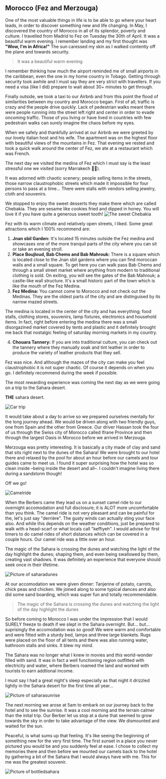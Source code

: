 ## Morocco (Fez and Merzouga)

One of the most valuable things in life is to be able to go where your heart leads, in order to discover something new and life changing. In May, I discovered the country of Morocco in all of its splendor, poverty and culture. I travelled from Madrid to Fez on Tuesday the 30th of April. It was a beautiful warm evening. I remember landing and my first thought was **"Wow, I'm in Africa!"** The sun caressed my skin as I walked contently off the plane and towards security.

> It was a beautiful warm evening

I remember thinking how much the airport reminded me of small airports in the caribbean, even the one in my home country in Tobago. Getting through security took awhile and I must say they are very strict with travellers. If you need a visa (like I did) prepare to wait about 30+ minutes to get through.

Finally outside, we took a taxi to our Airbnb and from this point the flood of similarities between my country and Morocco began. First of all; traffic is crazy and the people drive quickly. Lack of pedestrian walks meant there were people running into the street left right and center in order to evade oncoming traffic. Those of you living or have lived in countries with few pedestrain walks can surely imagine the chaos before my eyes.

When we safely and thankfully arrived at our Airbnb we were greeted by our lovely italian host and his wife. The apartment was on the highest floor with beautiful views of the mountains in Fez. That evening we rested and took a quick walk around the center of Fez, we ate at a restaurant which was French.

The next day we visited the medina of Fez which I must say is the least stressful one we visited (sorry Marrakech 🤷‍♀️).

It was adorned with chaotic scenery; people selling items in the streets, those narrow claustrophobic streets which made it impossible for four persons to pass at a time... There were stalls with vendors selling jewelry, cloth and souvenirs.

We stopped to enjoy the sweet desserts they make there which are called Chebakia. They are sesame like cookies fried and dipped in honey. You will love it if you have quite a generous sweet tooth!
![The sweet Chebakia](/img/chebakia.jpg)

Fez with its warm climate and relatively open streets, I liked. Some great attractions which I 100% recommend are:

1. **Jnan sbil Garden:** It's located 15 minutes outside the Fez medina and showcases one of the more tranquil parts of the city where you can sit or take an evening stroll.
2. **Place Boujloud, Bab Chems and Bab Mahrouk:** There is a square which is located close to the Jnan sbil gardens where you can find moroccan walls and a small square. To get here you can walk pass Bab Chems and through a small street market where anything from modern to traditional clothing is sold. On exiting, you will see the gates of the Bab Mahrouk; a castle-like wall structure. It's a small historic part of the town which is like the mouth of the Fez Medina.
3. **Fez Medina:** You cannot come to Morocco and not check out the Medinas. They are the oldest parts of the city and are distinguised by its narrow mazed streets.

The medina is located in the center of the city and has everything; food stalls, clothing stores, souvenirs, lamp fixtures, electronics and household items. In fact, right before entering the medina there was a small disorgazined market covered by tents and plastic and it definitely brought me back that nostalgic feeling of saturday morning markets in my country.

4. **Chouara Tannery:** If you are into traditional culture, you can check out the tannery where they manually soak and tint leather in order to produce the variety of leather products that they sell.

Fez was nice. And although the mazes of the city can make you feel claustrophobic it is not super chaotic. Of course it depends on when you go. I definitely recommend during the week if possible.

The most rewarding experience was coming the next day as we were going on a trip to the Sahara desert.

**THE** sahara desert.

![Car trip](/img/car-trip.jpg)

It would take about a day to arrive so we prepared ourselves mentally for the long journey ahead. We would be driven along with two friendly guys, one from Spain and the other from Greece. Our driver Hassan took the four of us through the Swiss city of Morocco called Ifrane Province and then through the largest Oasis in Morocco before we arrived in Merzouga.

Merzouga was pretty interesting. It is basically a city made of clay and sand that sits right next to the dunes of the Sahara! We were brought to our hotel there and relaxed by the pool for about an hour before our camels and tour guides came to meet us. I found it super surprising how the hotel was so clean inside –being inside the desert and all–. I couldn't imagine living there during a sandstorm though!

Off we go!

![Camelride](/img/camel-ride.jpg)

When the Berbers came they lead us on a sunset camel ride to our overnight accomodation and full disclosure; it is ALOT more uncomfortable than you think. The camel ride is not very pleasant and can be painful for the, let's just say "derrière". The gusty winds can actually sting your face also. And while this depends on the weather conditions, just be prepared to walk with a head-scarf or what locals call "keffiyeh". I would advise for first timers to do camel rides of short distances which can be covered in a couple hours. Our camel ride was a little over an hour.

The magic of the Sahara is crossing the dunes and watching the light of the day highlight the dunes; shaping them, and even being swallowed by them, creating vast shadows. It was definitely an experience that everyone should seek once in their lifetime.

![Picture of saharadunes](/img/dunes.jpg)

At our accomodation we were given dinner: Tanjerine of potato, carrots, chick peas and chicken. We joined along to some typical dances and also did some sand boarding, which was super fun and totally recommendable.

> The magic of the Sahara is crossing the dunes and watching the light of the day highlight the dunes

So before coming to Morocco I was under the impression that I would SURELY freeze to death if we slept in the Sahara overnight. But... but... suprisingly the accomodation was so good! We were warm and comfortable and were fitted with a sturdy bed, lamps and three large blankets. Rugs were placed on the floor of all tents and there was also running water, bathroom stalls and sinks. It blew my mind.

The Sahara was no longer what I knew in movies and _this_ world-wonder filled with sand. It was in fact a well functioning region outfitted with electricity and water, where Berbers roamed the land and worked with tourists to earn addtional income.

I must say I had a great night's sleep especially as that night it drizzled lightly in the Sahara desert for the first time all year...

![Picture of saharasunrise](/img/sunrise.jpg)

The next morning we arose at 5am to embark on our journey back to the hotel and to see the sunrise. It was a cool morning and the terrain calmer than the inital trip. Our Berber let us stop at a dune that seemed to grow towards the sky in order to take advantage of the view. We dismounted and waited for the sun.

Peaceful, is what sums up that feeling. It's like seeing the beginning of something new for the very first time. The first sunset in a place you never pictured you would be and you suddenly feel at ease. I chose to collect my memories there and then before we mounted our camels back to the hotel by gathering a bit of the Sahara that I would always have with me. This for me was the greatest souvenir.

![Picture of bottledsahara](/img/saharabottled.jpg)
